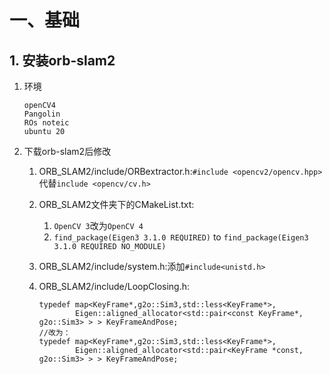 # 一、基础

## 1. 安装orb-slam2

1. 环境

   ```
   openCV4
   Pangolin
   ROs noteic
   ubuntu 20
   ```

2. 下载orb-slam2后修改

   1. ORB_SLAM2/include/ORBextractor.h:`#include <opencv2/opencv.hpp>`代替`include <opencv/cv.h>`

   2. ORB_SLAM2文件夹下的CMakeList.txt:

      1. `OpenCV 3`改为`OpenCV 4`
      2. `find_package(Eigen3 3.1.0 REQUIRED)` to `find_package(Eigen3 3.1.0 REQUIRED NO_MODULE)`

   3. ORB_SLAM2/include/system.h:添加`#include<unistd.h>`

   4. ORB_SLAM2/include/LoopClosing.h:

      ```
      typedef map<KeyFrame*,g2o::Sim3,std::less<KeyFrame*>,
              Eigen::aligned_allocator<std::pair<const KeyFrame*, g2o::Sim3> > > KeyFrameAndPose;
      //改为：
      typedef map<KeyFrame*,g2o::Sim3,std::less<KeyFrame*>,
              Eigen::aligned_allocator<std::pair<KeyFrame *const, g2o::Sim3> > > KeyFrameAndPose;
      
      ```

      

      